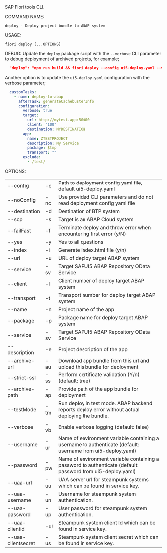 SAP Fiori tools CLI.

COMMAND NAME:

    deploy - Deploy project bundle to ABAP system

USAGE:

    fiori deploy [...OPTIONS]

DEBUG: 
    Update the `deploy` package script with the `--verbose` CLI parameter to debug deployment of archived projects, for example;
```JSON
  "deploy": "npm run build && fiori deploy --config ui5-deploy.yaml --verbose && rimraf archive.zip"
```
Another option is to update the `ui5-deploy.yaml` configuration with the verbose parameter;
```YAML
  customTasks:
    - name: deploy-to-abap
      afterTask: generateCachebusterInfo
      configuration:
        verbose: true        
        target:
          url: http://mytest.app:50000
          client: "100"
          destination: MYDESTINATION
        app:
          name: ZTESTPROJECT
          description: My Service
          package: $tmp
          transport: ""
        exclude:
          - /test/
```


OPTIONS:

|                    |     |             |
|--------------------|-----|-------------|
| --config           | -c  | Path to deployment config yaml file, default ui5-deploy.yaml |
| --noConfig         | -nc | Use provided CLI parameters and do not read deployment config yaml file |
| --destination      | -d  | Destination of BTP system |
| --scp              | -s  | Target is an ABAP Cloud system |
| --failFast         | -f  | Terminate deploy and throw error when encountering first error (y/N) |
| --yes              | -y  | Yes to all questions |
| --index            | -i  | Generate index.html file (y/n) |
| --url              | -u  | URL of deploy target ABAP system |
| --service          | -sv | Target SAPUI5 ABAP Repository OData Service |
| --client           | -l  | Client number of deploy target ABAP system |
| --transport        | -t  | Transport number for deploy target ABAP system |
| --name             | -n  | Project name of the app |
| --package          | -p  | Package name for deploy target ABAP system |
| --service          | -sv | Target SAPUI5 ABAP Repository OData Service |
| --description      | -e  | Project description of the app |
| --archive-url      | -au | Download app bundle from this url and upload this bundle for deployment |
| --strict-ssl       | -ss | Perform certificate validation (Y/n) (default: true) |
| --archive-path     | -ap | Provide path of the app bundle for deployment |
| --testMode         | -tm | Run deploy in test mode. ABAP backend reports deploy error without actual deploying the bundle. |
| --verbose          | -vb | Enable verbose logging (default: false) |
| --username         | -ur | Name of environment variable containing a username to authenticate (default: username from ui5-deploy.yaml) |
| --password         | -pw | Name of environment variable containing a password to authenticate (default: password from ui5-deploy.yaml) |
| --uaa-url          | -uu | UAA server url for steampunk systems which can be found in service key. |
| --uaa-username     | -un | Username for steampunk system authentication. |
| --uaa-password     | -up | User password for steampunk system authentication. |
| --uaa-clientid     | -ui | Steampunk system client Id which can be found in service key. |
| --uaa-clientsecret | -us | Steampunk system client secret which can be found in service key. |